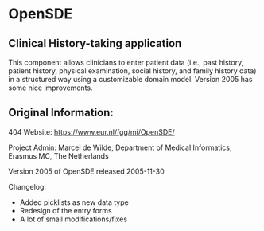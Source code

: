 # OpenSDE
## Clinical History-taking application
This component allows clinicians to enter patient data (i.e., past history, patient history, physical examination, social history, and family history data) in a structured way using a customizable domain model. Version 2005 has some nice improvements.

## Original Information:

404 Website: https://www.eur.nl/fgg/mi/OpenSDE/

Project Admin: Marcel de Wilde, Department of Medical Informatics, Erasmus MC, The Netherlands

Version 2005 of OpenSDE released 2005-11-30

Changelog:
- Added picklists as new data type
- Redesign of the entry forms
- A lot of small modifications/fixes
